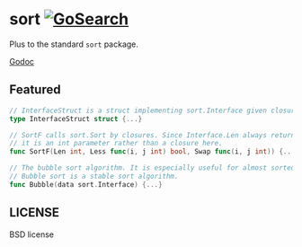 # sort [![GoSearch](http://go-search.org/badge?id=github.com%2Fgolangplus%2Fsort)](http://go-search.org/view?id=github.com%2Fgolangplus%2Fsort)
Plus to the standard `sort` package.

[Godoc](http://godoc.org/github.com/golangplus/sort)

## Featured
```go
// InterfaceStruct is a struct implementing sort.Interface given closures
type InterfaceStruct struct {...}

// SortF calls sort.Sort by closures. Since Interface.Len always returns a constant,
// it is an int parameter rather than a closure here.
func SortF(Len int, Less func(i, j int) bool, Swap func(i, j int)) {...}

// The bubble sort algorithm. It is especially useful for almost sorted list.
// Bubble sort is a stable sort algorithm.
func Bubble(data sort.Interface) {...}
```

## LICENSE
BSD license
